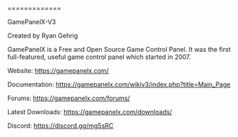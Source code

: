 =============

GamePanelX-V3

Created by Ryan Gehrig

GamePanelX is a Free and Open Source Game Control Panel.  It was the first full-featured, useful game control panel which started in 2007.


Website: https://gamepanelx.com/

Documentation: https://gamepanelx.com/wikiv3/index.php?title=Main_Page

Forums: https://gamepanelx.com/forums/

Latest Downloads: https://gamepanelx.com/downloads/

Discord: https://discord.gg/mg5sRC
